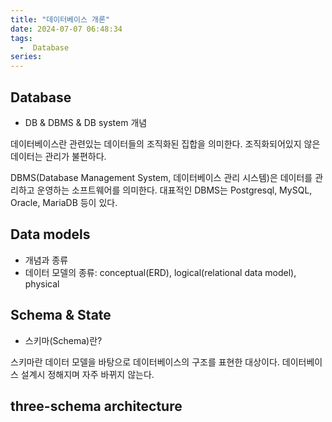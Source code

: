 ```yaml
---
title: "데이터베이스 개론"
date: 2024-07-07 06:48:34
tags:
  -  Database
series: 
---
```


## Database

- DB & DBMS & DB system 개념

데이터베이스란 관련있는 데이터들의 조직화된 집합을 의미한다. 조직화되어있지 않은 데이터는 관리가 불편하다.

DBMS(Database Management System, 데이터베이스 관리 시스템)은 데이터를 관리하고 운영하는 소프트웨어를 의미한다. 대표적인 DBMS는 Postgresql, MySQL, Oracle, MariaDB 등이 있다.

## Data models

- 개념과 종류
- 데이터 모델의 종류: conceptual(ERD), logical(relational data model), physical

## Schema & State

- 스키마(Schema)란?

스키마란 데이터 모델을 바탕으로 데이터베이스의 구조를 표현한 대상이다. 데이터베이스 설계시 정해지며 자주 바뀌지 않는다.

## three-schema architecture
